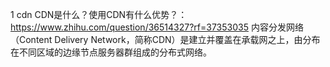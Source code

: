 1 cdn
CDN是什么？使用CDN有什么优势？：https://www.zhihu.com/question/36514327?rf=37353035
内容分发网络（Content Delivery Network，简称CDN）是建立并覆盖在承载网之上，由分布在不同区域的边缘节点服务器群组成的分布式网络。